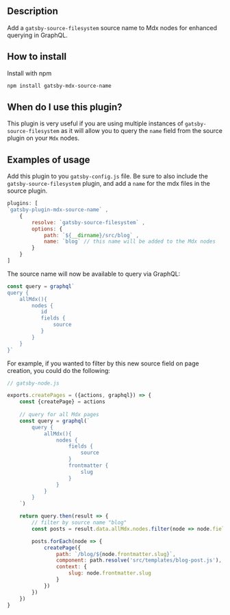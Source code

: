 ## Description

Add a `gatsby-source-filesystem` source name to Mdx nodes for enhanced querying in GraphQL.

## How to install

Install with npm

``` BASH
npm install gatsby-mdx-source-name
```

## When do I use this plugin?

This plugin is very useful if you are using multiple instances of `gatsby-source-filesystem` as it will allow you to query the `name` field from the source plugin on your `Mdx` nodes. 

## Examples of usage

Add this plugin to you `gatsby-config.js` file. Be sure to also include the `gatsby-source-filesystem` plugin, and add a `name` for the mdx files in the source plugin.

``` js
plugins: [
`gatsby-plugin-mdx-source-name` ,
    {
        resolve: `gatsby-source-filesystem` ,
        options: {
            path: `${__dirname}/src/blog` ,
            name: `blog` // this name will be added to the Mdx nodes
        }
    }
]
```

The source name will now be available to query via GraphQL:

``` js
const query = graphql`
query {
    allMdx(){
        nodes {
           id
           fields {
               source
           }
        }
    }
}`
```

For example, if you wanted to filter by this new source field on page creation, you could do the following:

```js
// gatsby-node.js

exports.createPages = ({actions, graphql}) => {
    const {createPage} = actions
    
    // query for all Mdx pages
    const query = graphql(`
        query {
            allMdx(){
                nodes {
                    fields {
                        source
                    }
                    frontmatter {
                        slug
                    }
                }
            }
        }
    `)

    return query.then(result => {
        // filter by source name "blog"
        const posts = result.data.allMdx.nodes.filter(node => node.fields.source === 'blog')

        posts.forEach(node => {
            createPage({
                path: `/blog/${node.frontmatter.slug}`,
                component: path.resolve('src/templates/blog-post.js'),
                context: {
                    slug: node.frontmatter.slug
                }
            })
        })
    })
}
```